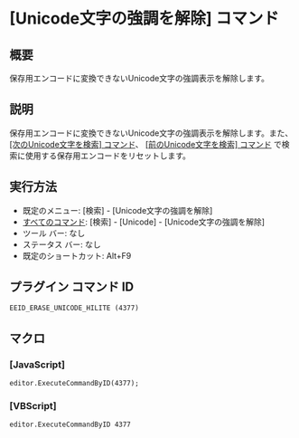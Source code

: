 # \[Unicode文字の強調を解除\] コマンド

## 概要

保存用エンコードに変換できないUnicode文字の強調表示を解除します。

## 説明

保存用エンコードに変換できないUnicode文字の強調表示を解除します。また、 [\[次のUnicode文字を検索\] コマンド](find_next_unicode)、 [\[前のUnicode文字を検索\] コマンド](find_prev_unicode) で検索に使用する保存用エンコードをリセットします。

## 実行方法

- 既定のメニュー: \[検索\] \- \[Unicode文字の強調を解除\]
- [すべてのコマンド](../../glossary/allcommands): \[検索\] \- \[Unicode\] - \[Unicode文字の強調を解除\]
- ツール バー: なし
- ステータス バー: なし
- 既定のショートカット: Alt+F9

## プラグイン コマンド ID

```
EEID_ERASE_UNICODE_HILITE (4377)```

## マクロ

### \[JavaScript\]

```
editor.ExecuteCommandByID(4377);
```

### \[VBScript\]

```
editor.ExecuteCommandByID 4377
```
